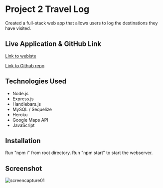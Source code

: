 # Project 2 Travel Log

Created a full-stack web app that allows users to log the destinations they have visited.  



## Live Application & GitHub Link

[Link to webiste](travel-log-3000.herokuapp.com)


[Link to Github repo](https://github.com/adambowers09/project2)



## Technologies Used

* Node.js
* Express.js
* Handlebars.js
* MySQL / Sequelize
* Heroku
* Google Maps API
* JavaScript



## Installation

Run "npm i" from root directory.  Run "npm start" to start the webserver.


## Screenshot


![screencapture01](https://user-images.githubusercontent.com/73037339/164074412-4d9913cd-a565-4095-9b6c-ee7bea5c4d71.png)

